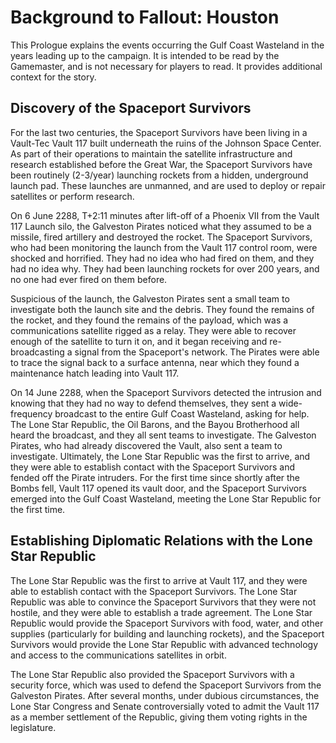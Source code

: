 # Background to Fallout: Houston

This Prologue explains the events occurring the Gulf Coast Wasteland in the years leading up to the campaign. It is
intended to be read by the Gamemaster, and is not necessary for players to read. It provides additional context for the
story.

## Discovery of the Spaceport Survivors

For the last two centuries, the Spaceport Survivors have been living in a Vault-Tec Vault 117 built underneath the ruins
of the Johnson Space Center. As part of their operations to maintain the satellite infrastructure and research
established before the Great War, the Spaceport Survivors have been routinely (2-3/year) launching rockets from a
hidden, underground launch pad. These launches are unmanned, and are used to deploy or repair satellites or perform
research.

On 6 June 2288, T+2:11 minutes after lift-off of a Phoenix VII from the Vault 117 Launch silo, the Galveston Pirates
noticed what they assumed to be a missile, fired artillery and destroyed the rocket. The Spaceport Survivors, who had
been monitoring the launch from the Vault 117 control room, were shocked and horrified. They had no idea who had fired
on them, and they had no idea why. They had been launching rockets for over 200 years, and no one had ever fired on them
before. 

Suspicious of the launch, the Galveston Pirates sent a small team to investigate both the launch site and the debris. They found the remains of the rocket, and they found the remains of the payload, which was a communications satellite rigged as a relay. They were able to recover enough of the satellite to turn it on, and it began receiving and re-broadcasting a signal from the Spaceport's network. The Pirates were able to trace the signal back to a surface antenna, near which they found a maintenance hatch leading into Vault 117. 

On 14 June 2288, when the Spaceport Survivors detected the intrusion and knowing that they had no way to defend themselves, they sent a wide-frequency broadcast to the entire Gulf Coast Wasteland, asking for help. The Lone Star Republic, the Oil Barons, and the Bayou Brotherhood all heard the broadcast, and they all sent teams to investigate. The Galveston Pirates, who had already discovered the Vault, also sent a team to investigate. Ultimately, the Lone Star Republic was the first to arrive, and they were able to establish contact with the Spaceport Survivors and fended off the Pirate intruders. For the first time since shortly after the Bombs fell, Vault 117 opened its vault door, and the Spaceport Survivors emerged into the Gulf Coast Wasteland, meeting the Lone Star Republic for the first time.

## Establishing Diplomatic Relations with the Lone Star Republic

The Lone Star Republic was the first to arrive at Vault 117, and they were able to establish contact with the Spaceport Survivors. The Lone Star Republic was able to convince the Spaceport Survivors that they were not hostile, and they were able to establish a trade agreement. The Lone Star Republic would provide the Spaceport Survivors with food, water, and other supplies (particularly for building and launching rockets), and the Spaceport Survivors would provide the Lone Star Republic with advanced technology and access to the communications satellites in orbit. 

The Lone Star Republic also provided the Spaceport Survivors with a security force, which was used to defend the Spaceport Survivors from the Galveston Pirates. After several months, under dubious circumstances, the Lone Star Congress and Senate controversially voted to admit the Vault 117 as a member settlement of the Republic, giving them voting rights in the legislature.
